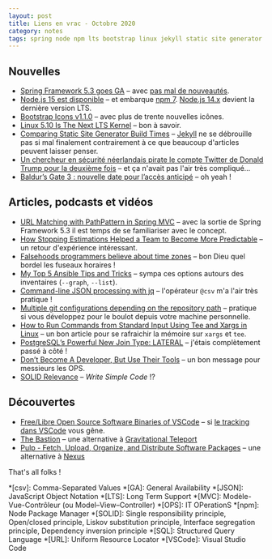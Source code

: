 ```yaml
---
layout: post
title: Liens en vrac - Octobre 2020
category: notes
tags: spring node npm lts bootstrap linux jekyll static site generator twitter securite mvc path pattern estimations time zones jq json csv git tee xargs postgresql join lateral ops solid vscode vscodium bastion pulp nexus package-manager
---
```


## Nouvelles

- [Spring Framework 5.3 goes GA](https://spring.io/blog/2020/10/27/spring-framework-5-3-goes-ga)
  – avec [pas mal de nouveautés](https://github.com/spring-projects/spring-framework/wiki/What's-New-in-Spring-Framework-5.x#whats-new-in-version-53).
- [Node.js 15 est disponible](https://nodejs.org/en/blog/release/v15.0.0/)
  – et embarque [npm 7](https://blog.npmjs.org/post/631877012766785536/release-v700). [Node.js 14.x](https://nodejs.org/en/blog/release/v14.15.0/)
    devient la dernière version LTS.
- [Bootstrap Icons v1.1.0](https://blog.getbootstrap.com/2020/10/28/bootstrap-icons-1-1-0/)
  – avec plus de trente nouvelles icônes.
- [Linux 5.10 Is The Next LTS Kernel](https://www.phoronix.com/scan.php?page=news_item&px=Linux-5.10-LTS-Kernel)
  – bon à savoir.
- [Comparing Static Site Generator Build Times](https://css-tricks.com/comparing-static-site-generator-build-times/)
  – [Jekyll](https://jekyllrb.com/) ne se débrouille pas si mal finalement contrairement à ce que
    beaucoup d'articles peuvent laisser penser.
- [Un chercheur en sécurité néerlandais pirate le compte Twitter de Donald Trump pour la deuxième fois](https://www.programmez.com/actualites/un-chercheur-en-securite-neerlandais-pirate-le-compte-twitter-de-donald-trump-pour-la-deuxieme-fois-31044)
  – et ça n'avait pas l'air très compliqué...
- [Baldur’s Gate 3 : nouvelle date pour l’accès anticipé](https://www.begeek.fr/baldurs-gate-3-nouvelle-date-pour-lacces-anticipe-et-configurations-pc-348627)
  – oh yeah !

## Articles, podcasts et vidéos

- [URL Matching with PathPattern in Spring MVC](https://spring.io/blog/2020/06/30/url-matching-with-pathpattern-in-spring-mvc)
  – avec la sortie de Spring Framework 5.3 il est temps de se familiariser avec le concept.
- [How Stopping Estimations Helped a Team to Become More Predictable](https://www.infoq.com/news/2020/10/stopping-estimations-predictable/)
  – un retour d'expérience intéressant.
- [Falsehoods programmers believe about time zones](https://www.zainrizvi.io/blog/falsehoods-programmers-believe-about-time-zones/)
  – bon Dieu quel bordel les fuseaux horaires !
- [My Top 5 Ansible Tips and Tricks](https://www.packetflow.co.uk/my-5-top-ansible-tips-and-tricks/)
  – sympa ces options autours des inventaires (`--graph`, `--list`).
- [Command-line JSON processing with jq](https://www.mscharhag.com/tools/shell-json-processing-jq)
  – l'opérateur `@csv` m'a l'air très pratique !
- [Multiple git configurations depending on the repository path](https://sandrotosi.blogspot.com/2020/10/multiple-git-configurations-depending.html)
  – pratique si vous développez pour le boulot depuis votre machine personnelle.
- [How to Run Commands from Standard Input Using Tee and Xargs in Linux](https://www.tecmint.com/run-commands-from-standard-input-using-tee-and-xargs-in-linux/)
  – un bon article pour se rafraichir la mémoire sur `xargs` et `tee`.
- [PostgreSQL’s Powerful New Join Type: LATERAL](https://heap.io/blog/engineering/postgresqls-powerful-new-join-type-lateral)
  – j'étais complètement passé à côté !
- [Don’t Become A Developer, But Use Their Tools](https://packetpushers.net/dont-become-a-developer-but-use-their-tools/)
  – un bon message pour messieurs les OPS.
- [SOLID Relevance](https://blog.cleancoder.com/uncle-bob/2020/10/18/Solid-Relevance.html)
  – _Write Simple Code_ !?

## Découvertes

- [Free/Libre Open Source Software Binaries of VSCode](https://vscodium.com/)
  – si [le tracking dans VSCode](https://github.com/Microsoft/vscode/issues/60#issuecomment-161792005)
    vous gêne.
- [The Bastion](https://github.com/ovh/the-bastion)
  – une alternative à [Gravitational Teleport](https://github.com/gravitational/teleport)
- [Pulp - Fetch, Upload, Organize, and Distribute Software Packages](https://pulpproject.org/)
  – une alternative à [Nexus](https://fr.sonatype.com/nexus/repository-oss)

That's all folks !

*[csv]: Comma-Separated Values
*[GA]: General Availability
*[JSON]: JavaScript Object Notation
*[LTS]: Long Term Support
*[MVC]: Modèle-Vue-Contrôleur (ou Model–View–Controller)
*[OPS]: IT OPerationS
*[npm]: Node Package Manager
*[SOLID]: Single responsibility principle, Open/closed principle, Liskov substitution principle, Interface segregation principle, Dependency inversion principle
*[SQL]: Structured Query Language
*[URL]: Uniform Resource Locator
*[VSCode]: Visual Studio Code
